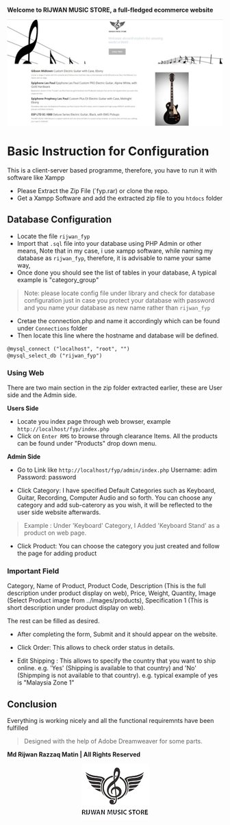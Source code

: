 **Welcome to RIJWAN MUSIC STORE, a full-fledged ecommerce website**

![Rijwan Music Store](https://github.com/mdrijwan/fyp/blob/master/Reports/RMS.jpg)

# Basic Instruction for Configuration

This is a client-server based programme, therefore, you have to run it with  software like Xampp

* Please Extract the Zip File (`fyp.rar) or clone the repo.
* Get a Xampp Software and add the extracted zip file to you `htdocs` folder

## Database Configuration

* Locate the file `rijwan_fyp`
* Import that `.sql` file into your database using PHP Admin or other means, Note that in my case, i use xampp software, while naming my database as `rijwan_fyp`, therefore, it is advisable to name your same way,
* Once done you should see the list of tables in your database, A typical example  is "category_group"

>Note: please locate config file under library and check for database configuration just in case you protect your database with password and you name your database as new name rather than `rijwan_fyp`

* Cretae the connection.php and name it accordingly which can be found under `Connections` folder
* Then locate this line where the hostname and database will be defined. 

```
@mysql_connect ("localhost", "root", "")
@mysql_select_db ("rijwan_fyp")
```
### Using Web

There are two main section in the zip folder extracted earlier, these are User side and the Admin side.

**Users Side**

* Locate you index page through web browser, example `http://localhost/fyp/index.php`
* Click on `Enter RMS` to browse through clearance Items. All the products can be found under "Products" drop down menu.

**Admin Side**

* Go to Link like `http://localhost/fyp/admin/index.php`
Username: adim
Password: password

* Click Category: I have specified Default Categories such as Keyboard, Guitar, Recording, Computer Audio and so forth. You can choose any category and add sub-caterory as you wish, it will be reflected to the user side website afterwards.

>Example : Under 'Keyboard' Category, I Added 'Keyboard Stand' as a product on web page.

* Click Product: You can choose the category you just created and follow the page for adding product

### Important Field

Category, Name of Product, Product Code,  Description (This is the full description under product display on web), Price, Weight, Quantity, Image (Select Product image from ../images/products), Specification 1 (This is short description under product display on web).

The rest can be filled as desired.

* After completing the form, Submit and it should appear on the website.

* Click Order: This allows to check order status in details.

* Edit Shipping : This allows to specify the country that you want to ship online. e.g. 'Yes' (Shipping is available to that country) and 'No' (Shipmping is not available to that country). e.g. typical example of yes is "Malaysia Zone 1"

## Conclusion
Everything is working nicely and all the functional requiremnts have been fulfilled

>Designed with the help of Adobe Dreamweaver for some parts.



**Md Rijwan Razzaq Matin | All Rights Reserved**


<div style="text-align:center" markdown="1">

![Alt Text](https://github.com/mdrijwan/fyp/blob/master/images/rmslogo.jpg)

</div>

